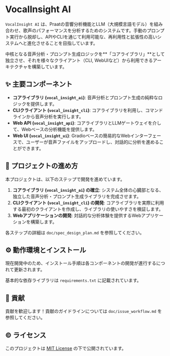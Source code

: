 # VocalInsight AI

`VocalInsight AI` は、Praatの音響分析機能とLLM（大規模言語モデル）を組み合わせ、歌声のパフォーマンスを分析するためのシステムです。手動のプロンプト実行から脱却し、APIやCLIを通じて利用可能な、再利用性と拡張性の高いシステムへと進化させることを目指しています。

中核となる音声分析・プロンプト生成ロジックを**「コアライブラリ」**として独立させ、それを様々なクライアント（CLI, WebUIなど）から利用できるアーキテクチャを構築しています。

## ✨ 主要コンポーネント

- **コアライブラリ (`vocal_insight_ai`)**: 音声分析とプロンプト生成の純粋なロジックを提供します。
- **CLIクライアント (`vocal_insight_cli`)**: コアライブラリを利用し、コマンドラインから音声分析を実行します。
- **Web API (`vocal_insight_api`)**: コアライブラリとLLMゲートウェイを介して、Webベースの分析機能を提供します。
- **Web UI (`vocal_insight_ui`)**: Gradioベースの簡易的なWebインターフェースで、ユーザーが音声ファイルをアップロードし、対話的に分析を進めることができます。

## 🚀 プロジェクトの進め方

本プロジェクトは、以下のステップで開発を進めています。

1.  **コアライブラリ (`vocal_insight_ai`) の確立**: システム全体の心臓部となる、独立した音声分析・プロンプト生成ライブラリを完成させます。
2.  **CLIクライアント (`vocal_insight_cli`) の開発**: コアライブラリを実際に利用する最初のクライアントを作成し、ライブラリの使いやすさを検証します。
3.  **Webアプリケーションの開発**: 対話的な分析体験を提供するWebアプリケーションを構築します。

各ステップの詳細は `doc/spec_design_plan.md` を参照してください。

## ⚙️ 動作環境とインストール

現在開発中のため、インストール手順は各コンポーネントの開発が進行するにつれて更新されます。

基本的な依存ライブラリは `requirements.txt` に記載されています。

## 🤝 貢献

貢献を歓迎します！貢献のガイドラインについては `doc/issue_workflow.md` を参照してください。

## ©️ ライセンス

このプロジェクトは [MIT License](LICENSE) の下で公開されています。
